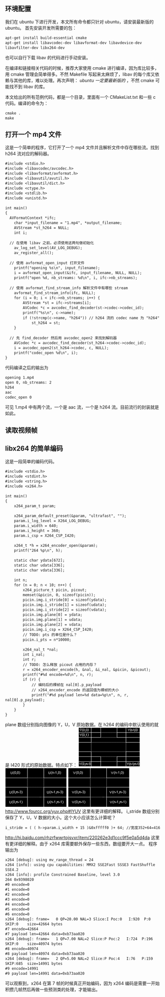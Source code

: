 环境配置
----
我们在 ubuntu 下进行开发，本文所有命令都只针对 ubuntu，请安装最新版的 ubuntu。
首先安装开发所需要的包：

    apt-get install build-essential cmake
    apt-get install libavcodec-dev libavformat-dev libavdevice-dev libavfilter-dev libx264-dev

也可以自行下载 libav 的代码进行手动安装。

在编译和链接相关代码的时候，推荐大家使用 cmake 进行编译，因为库比较多，用 cmake 管理会简单得多。不然 Makefile 写起来太麻烦了，libav 的每个库又依赖与其他的库，难以处理。再次声明： *ubuntu 一定要最新版的* ，不然 cmake 可能找不到 libav 的库。

本文给出的所有范例代码，都是一个目录，里面有一个 CMakeList.txt 和一些 c 代码。编译的命令为：

    cmake .
    make

打开一个 mp4 文件
-----

这是一个简单的程序，它打开了一个 mp4 文件并且解析文件中存在哪些流。找到 h264 流对应的解码器。

    #include <stdio.h>
    #include <libavcodec/avcodec.h>
    #include <libavformat/avformat.h>
    #include <libavutil/avutil.h>
    #include <libavutil/dict.h>
    #include <ctype.h>
    #include <stdlib.h>
    #include <unistd.h>
    
    int main() 
    {
      AVFormatContext *ifc;
    	char *input_filename = "1.mp4", *output_filename;
    	AVStream *st_h264 = NULL;
    	int i;
    
      // 在使用 libav 之前，必须使用这两句做初始化
    	av_log_set_level(AV_LOG_DEBUG);
    	av_register_all();
    
      // 使用 avformat_open_input 打开文件
    	printf("opening %s\n", input_filename);
    	i = avformat_open_input(&ifc, input_filename, NULL, NULL);
    	printf("open %d, nb_streams: %d\n", i, ifc->nb_streams);
    
      // 使用 avformat_find_stream_info 解析文件中有哪些 stream
    	avformat_find_stream_info(ifc, NULL);
    	for (i = 0; i < ifc->nb_streams; i++) {
    		AVStream *st = ifc->streams[i];
    		AVCodec *c = avcodec_find_decoder(st->codec->codec_id);
    		printf("%s\n", c->name);
    		if (!strcmp(c->name, "h264")) // h264 流的 codec name 为 "h264"
    			st_h264 = st;
    	}
    
      // 先 find_decoder 然后用 avcodec_open2 来找到解码器
    	AVCodec *c = avcodec_find_decoder(st_h264->codec->codec_id);
    	i = avcodec_open2(st_h264->codec, c, NULL);
    	printf("codec_open %d\n", i);
    }
    
代码编译之后的输出为

    opening 1.mp4
    open 0, nb_streams: 2
    h264
    aac
    codec_open 0

可见 1.mp4 中有两个流，一个是 aac 流，一个是 h264 流。目前流行的封装就是如此。

读取视频帧
----



libx264 的简单编码
----
这是一段简单的编码代码。

    #include <stdio.h>
    #include <stdint.h>
    #include <string.h>
    #include <x264.h>
    
    int main() 
    {
        x264_param_t param;
    
    	x264_param_default_preset(&param, "ultrafast", "");
    	param.i_log_level = X264_LOG_DEBUG;
    	param.i_width = 640;
    	param.i_height = 360;
    	param.i_csp = X264_CSP_I420;
    
    	x264_t *h = x264_encoder_open(&param);
    	printf("264 %p\n", h);
    
    	static char ydata[672];
    	static char udata[336];
    	static char vdata[336];
    
    	int n;
    	for (n = 0; n < 10; n++) {
    		x264_picture_t picin, picout;
    		memset(&picin, 0, sizeof(picin));
    		picin.img.i_stride[0] = sizeof(ydata);
    		picin.img.i_stride[1] = sizeof(udata);
    		picin.img.i_stride[2] = sizeof(vdata);
    		picin.img.plane[0] = ydata;
    		picin.img.plane[1] = udata;
    		picin.img.plane[2] = vdata;
    		picin.img.i_csp = X264_CSP_I420;
    		// TODO: pts 的单位是什么？
    		picin.i_pts = n*10000;
    
    		x264_nal_t *nal;
    		int i_nal;
    		int r;
    		// TODO: 怎么释放 picout 占用的内存？
    		r = x264_encoder_encode(h, &nal, &i_nal, &picin, &picout);
    		printf("#%d encode=%d\n", n, r);
    		if (r) {
                // 编码后的裸帧在 nal[0].p_payload
                // x264_encoder_encode 的返回值为裸帧的大小
    			printf("#%d payload len=%d data=%p\n", n, r, nal[0].p_payload);
    		}
    	}
    }

plane 数组分别指向图像的 Y，U，V 原始数据。在 h264 的编码中默认使用的就是 I420 形式的原始数据。特点如下：
![](yplane.gif?raw=true)
![](u2plane.gif?raw=true)
![](v2plane.gif?raw=true)
http://www.fourcc.org/yuv.php#IYUV 这里有更详细的解释。
i_stride 数组分别保存了 Y，U，V 数据的大小。这个大小应该怎么计算呢？

    i_stride = ( ( h->param.i_width + 15 )&0xfffff0 )+ 64; //宽度352+64=416

http://hi.baidu.com/rhzrfwwrtojsvxr/item/220262e3d1ccc9f5e0a5d4da 这里有更详细的解释。由于 x264 库需要额外保存一些东西，数组要开大一点。
程序输出为

    x264 [debug]: using mv_range_thread = 24
    x264 [info]: using cpu capabilities: MMX2 SSE2Fast SSSE3 FastShuffle SSE4.2
    x264 [info]: profile Constrained Baseline, level 3.0
    264 0x9398020
    #0 encode=0
    #1 encode=0
    #2 encode=0
    #3 encode=0
    #4 encode=0
    #5 encode=0
    #6 encode=0
    x264 [debug]: frame=   0 QP=20.00 NAL=3 Slice:I Poc:0   I:920  P:0    SKIP:0    size=42664 bytes
    #7 encode=42664
    #7 payload len=42664 data=0xb73aa020
    x264 [debug]: frame=   1 QP=7.00 NAL=2 Slice:P Poc:2   I:724  P:196  SKIP:0    size=40974 bytes
    #8 encode=40974
    #8 payload len=40974 data=0xb73aa020
    x264 [debug]: frame=   2 QP=5.00 NAL=2 Slice:P Poc:4   I:76   P:159  SKIP:685  size=14991 bytes
    #9 encode=14991
    #9 payload len=14991 data=0xb73aa020
    
可以观察到，x264 在第 7 帧的时候真正开始编码，因为 x264 编码是需要一开始积攒几帧然后再做一些预测类的处理，才能输出。

